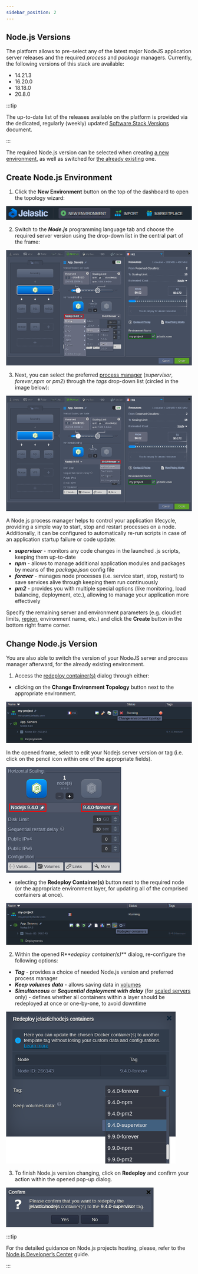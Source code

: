 ```yaml
---
sidebar_position: 2
---
```


## Node.js Versions

The platform allows to pre-select any of the latest major NodeJS application server releases and the required _process_ and _package_ managers. Currently, the following versions of this stack are available:

- 14.21.3
- 16.20.0
- 18.18.0
- 20.8.0

:::tip

The up-to-date list of the releases available on the platform is provided via the dedicated, regularly (weekly) updated [Software Stack Versions](/docs/QuickStart/Software%20Stack%20Versions) document.

:::

The required Node.js version can be selected when creating [a new environment](/docs/Nodejs/Node.js%20Versions#create-nodejs-environment), as well as switched for [the already existing](/docs/Nodejs/Node.js%20Versions#change-nodejs-version) one.

## Create Node.js Environment

1. Click the **New Environment** button on the top of the dashboard to open the topology wizard:

<div style={{
    display:'flex',
    justifyContent: 'center',
    margin: '0 0 1rem 0'
}}>

![Locale Dropdown](./img/NodejsVersions/01-new-environment-button.png)

</div>

2. Switch to the **_Node.js_** programming language tab and choose the required server version using the drop-down list in the central part of the frame:

<div style={{
    display:'flex',
    justifyContent: 'center',
    margin: '0 0 1rem 0'
}}>

![Locale Dropdown](./img/NodejsVersions/02-wizard-select-nodejs-version.png)

</div>

3. Next, you can select the preferred [process manager](/docs/Nodejs/Nodejs%20Apps%20Specifications/Process%20Managers#nodejs-process-managers) (_supervisor_, _forever_,_npm_ or _pm2_) through the _tags_ drop-down list (circled in the image below):

<div style={{
    display:'flex',
    justifyContent: 'center',
    margin: '0 0 1rem 0'
}}>

![Locale Dropdown](./img/NodejsVersions/03-wizard-select-process-manager.png)

</div>

A Node.js process manager helps to control your application lifecycle, providing a simple way to start, stop and restart processes on a node. Additionally, it can be configured to automatically re-run scripts in case of an application startup failure or code update:

- **_supervisor_** - monitors any code changes in the launched .js scripts, keeping them up-to-date
- **_npm_** - allows to manage additional application modules and packages by means of the _package.json_ config file
- **_forever_** - manages node processes (i.e. service start, stop, restart) to save services alive through keeping them run continuously
- **_pm2_** - provides you with multiple special options (like monitoring, load balancing, deployment, etc.), allowing to manage your application more effectively

Specify the remaining server and environment parameters (e.g. cloudlet limits, [region](/docs/EnvironmentManagement/Environment%20Regions/Choosing%20a%20Region#environment-regions), environment name, etc.) and click the **Create** button in the bottom right frame corner.

## Change Node.js Version

You are also able to switch the version of your NodeJS server and process manager afterward, for the already existing environment.

1. Access the [redeploy container(s)](/docs/Container/Container%20Redeploy) dialog through either:

- clicking on the **Change Environment Topology** button next to the appropriate environment.

<div style={{
    display:'flex',
    justifyContent: 'center',
    margin: '0 0 1rem 0'
}}>

![Locale Dropdown](./img/NodejsVersions/04-change-topology-button.png)

</div>

In the opened frame, select to edit your Nodejs server version or tag (i.e. click on the pencil icon within one of the appropriate fields).

<div style={{
    display:'flex',
    justifyContent: 'center',
    margin: '0 0 1rem 0'
}}>

![Locale Dropdown](./img/NodejsVersions/05-wizard-redeploy.png)

</div>

- selecting the **Redeploy Container(s)** button next to the required node (or the appropriate environment layer, for updating all of the comprised containers at once).

<div style={{
    display:'flex',
    justifyContent: 'center',
    margin: '0 0 1rem 0'
}}>

![Locale Dropdown](./img/NodejsVersions/06-redeploy-button.png)

</div>

2. Within the opened R**_edeploy container(s)_** dialog, re-configure the following options:

- **_Tag_** - provides a choice of needed Node.js version and preferred process manager
- **_Keep volumes data_** - allows saving data in [volumes](/docs/Container/Container%20Configuration/Volumes)
- **_Simultaneous_** or **_Sequential deployment with delay_** (for [scaled servers](/docs/ApplicationSetting/Scaling%20And%20Clustering/Horizontal%20Scaling) only) - defines whether all containers within a layer should be redeployed at once or one-by-one, to avoid downtime

<div style={{
    display:'flex',
    justifyContent: 'center',
    margin: '0 0 1rem 0'
}}>

![Locale Dropdown](./img/NodejsVersions/07-redeploy-dialog.png)

</div>

3. To finish Node.js version changing, click on **Redeploy** and confirm your action within the opened pop-up dialog.

<div style={{
    display:'flex',
    justifyContent: 'center',
    margin: '0 0 1rem 0'
}}>

![Locale Dropdown](./img/NodejsVersions/08-redeploy-confirmation.png)

</div>

:::tip

For the detailed guidance on Node.js projects hosting, please, refer to the [Node.js Developer’s Center](/docs/Nodejs/Node.js%20Dev%20Center#nodejs-hosting) guide.

:::
